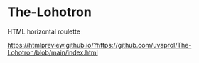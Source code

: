 # The-Lohotron
HTML horizontal roulette

https://htmlpreview.github.io/?https://github.com/uvaprol/The-Lohotron/blob/main/index.html
